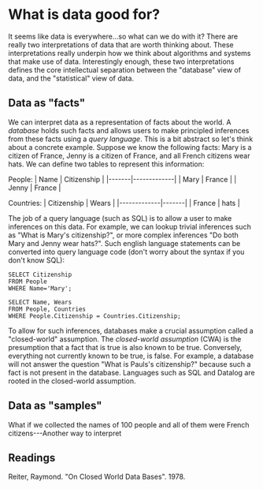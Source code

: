 # What is data good for?
It seems like data is everywhere...so what can we do with it? There are really two interpretations of data that are worth thinking about. These interpretations really underpin how we think about algorithms and systems that make use of data. Interestingly enough, these two interpretations defines the core intellectual separation between the "database" view of data, and the "statistical" view of data.

## Data as "facts"
We can interpret data as a representation of facts about the world. A *database* holds such facts and allows users to make principled inferences from these facts using a *query language*. This is a bit abstract so let's think about a concrete example. Suppose we know the following facts: Mary is a citizen of France, Jenny is a citizen of France, and all French citizens wear hats. We can define two tables to represent this information:

People:
| Name  | Citizenship |
|-------|-------------|
| Mary  | France      |
| Jenny | France      |

Countries:
| Citizenship | Wears |
|-------------|-------|
| France      | hats  |

The job of a query language (such as SQL) is to allow a user to make inferences on this data. For example, we can lookup trivial inferences such as "What is Mary's citizenship?", or more complex inferences "Do both Mary and Jenny wear hats?". Such english language statements can be converted into query language code (don't worry about the syntax if you don't know SQL):
```
SELECT Citizenship
FROM People
WHERE Name='Mary';

SELECT Name, Wears
FROM People, Countries
WHERE People.Citizenship = Countries.Citizenship;
```

To allow for such inferences, databases make a crucial assumption called a "closed-world" assumption. The *closed-world assumption* (CWA) is the presumption that a fact that is true is also known to be true. Conversely, everything not currently known to be true, is false. For example, a database will not answer the question "What is Pauls's citizenship?" because such a fact is not present in the database. Languages such as SQL and Datalog are rooted in the closed-world assumption.

## Data as "samples"
What if we collected the names of 100 people and all of them were French citizens---Another way to interpret 


## Readings
Reiter, Raymond. "On Closed World Data Bases". 1978.
